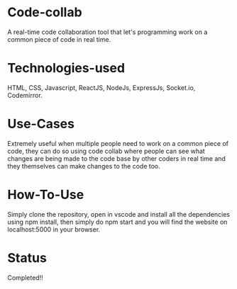 # Code-collab
A real-time code collaboration tool that let's programming work on a common piece of code in real time.

# Technologies-used
HTML, CSS, Javascript, ReactJS, NodeJs, ExpressJs, Socket.io, Codemirror.

# Use-Cases
Extremely useful when multiple people need to work on a common piece of code, they can do so using code collab where people can see what changes are being made to the 
code base by other coders in real time and they themselves can make changes to the code too.

# How-To-Use
Simply clone the repository, open in vscode and install all the dependencies using npm install, then simply do npm start and you will find the website on localhost:5000 in your browser.

# Status
Completed!!
